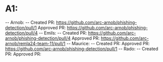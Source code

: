 # A1:
-- Arnob: --
Created PR: https://github.com/arc-arnob/phishing-detection/pull/1
Approved PR: https://github.com/arc-arnob/phishing-detection/pull/4
-- Emils: --
Created PR: https://github.com/arc-arnob/phishing-detection/pull/4
Approved PR: https://github.com/arc-arnob/remla24-team-11/pull/1
-- Maurice: --
Created PR: 
Approved PR: https://github.com/arc-arnob/phishing-detection/pull/1
-- Rado: --
Created PR: 
Approved PR: 